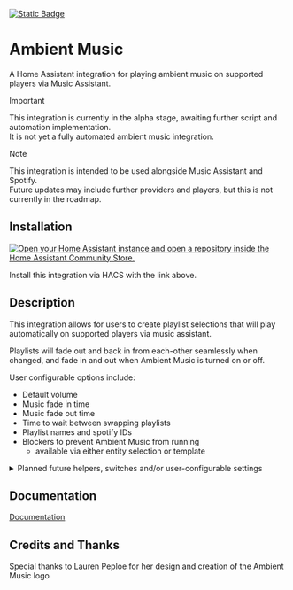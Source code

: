 [![Static Badge](https://img.shields.io/badge/HACS-Custom-41BDF5?style=for-the-badge&logo=homeassistantcommunitystore&logoColor=white)](https://github.com/hacs/integration)  

# Ambient Music

A Home Assistant integration for playing ambient music on supported players via Music Assistant.

> [!IMPORTANT]
> This integration is currently in the alpha stage, awaiting further script and automation implementation.  
> It is not yet a fully automated ambient music integration.

> [!NOTE]
> This integration is intended to be used alongside Music Assistant and Spotify.  
> Future updates may include further providers and players, but this is not currently in the roadmap.

## Installation

[![Open your Home Assistant instance and open a repository inside the Home Assistant Community Store.](https://my.home-assistant.io/badges/hacs_repository.svg)](https://my.home-assistant.io/redirect/hacs_repository/?owner=connochio&repository=ambient_music&category=Integration)

Install this integration via HACS with the link above.

## Description

This integration allows for users to create playlist selections that will play automatically on supported players via music assistant.  

Playlists will fade out and back in from each-other seamlessly when changed, and fade in and out when Ambient Music is turned on or off.  

User configurable options include:
- Default volume
- Music fade in time
- Music fade out time
- Time to wait between swapping playlists
- Playlist names and spotify IDs
- Blockers to prevent Ambient Music from running
  - available via either entity selection or template 


<details>
  <summary>Planned future helpers, switches and/or user-configurable settings</summary>
  <br />
  
  - Configurable sleep mode.
    - Sleep mode will play a user-selected playlist at night, based on user-set time of day binary sensors.  
      This will override any currently selected playlist.
  - Configurable hours
    - Ambient music will play only during set hours, based on user-set time of day binary sensors.
</details>

## Documentation

[Documentation](https://github.com/connochio/ambient_music_documentation#readme)

## Credits and Thanks

Special thanks to Lauren Peploe for her design and creation of the Ambient Music logo

